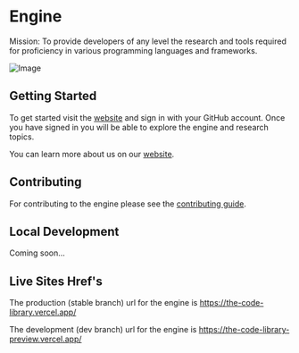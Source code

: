 # Engine

Mission: To provide developers of any level the research and tools required for proficiency in various programming languages and frameworks.

![Image](https://cdn.discordapp.com/attachments/1055666441103360011/1097325787385962546/e36c7c5f-618d-4c35-9469-318307922478.png)

## Getting Started

To get started visit the [website](https://the-code-library.vercel.app) and sign in with your GitHub account. Once you have signed in you will be able to explore the engine and research topics.

You can learn more about us on our [website](https://the-code-library.vercel.app/about).

## Contributing

For contributing to the engine please see the [contributing guide](https://the-code-library.vercel.app/contributing).

## Local Development

Coming soon...

## Live Sites Href's

The production (stable branch) url for the engine is https://the-code-library.vercel.app/

The development (dev branch) url for the engine is https://the-code-library-preview.vercel.app/